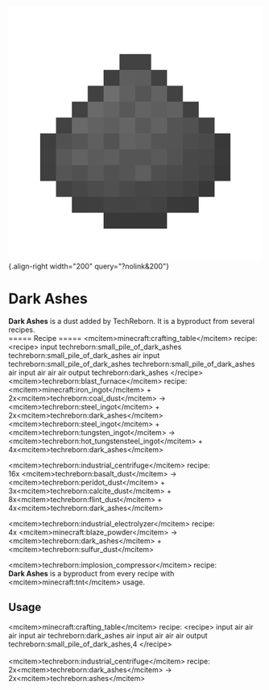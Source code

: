 ![Dark Ashes](/media/mods/techreborn/dark_ashes.png){.align-right width="200" query="?nolink&200"}

# Dark Ashes

**Dark Ashes** is a dust added by TechReborn. It is a byproduct from several recipes.\
===== Recipe ===== \<mcitem\>minecraft:crafting_table\</mcitem\> recipe: \<recipe\> input techreborn:small_pile_of_dark_ashes techreborn:small_pile_of_dark_ashes air input techreborn:small_pile_of_dark_ashes techreborn:small_pile_of_dark_ashes air input air air air output techreborn:dark_ashes \</recipe\>\
\<mcitem\>techreborn:blast_furnace\</mcitem\> recipe:\
\<mcitem\>minecraft:iron_ingot\</mcitem\> + 2x\<mcitem\>techreborn:coal_dust\</mcitem\> -\> \<mcitem\>techreborn:steel_ingot\</mcitem\> + 2x\<mcitem\>techreborn:dark_ashes\</mcitem\>\
\<mcitem\>techreborn:steel_ingot\</mcitem\> + \<mcitem\>techreborn:tungsten_ingot\</mcitem\> -\> \<mcitem\>techreborn:hot_tungstensteel_ingot\</mcitem\> + 4x\<mcitem\>techreborn:dark_ashes\</mcitem\>

\<mcitem\>techreborn:industrial_centrifuge\</mcitem\> recipe:\
16x \<mcitem\>techreborn:basalt_dust\</mcitem\> -\> \<mcitem\>techreborn:peridot_dust\</mcitem\> + 3x\<mcitem\>techreborn:calcite_dust\</mcitem\> + 8x\<mcitem\>techreborn:flint_dust\</mcitem\> + 4x\<mcitem\>techreborn:dark_ashes\</mcitem\>

\<mcitem\>techreborn:industrial_electrolyzer\</mcitem\> recipe:\
4x \<mcitem\>minecraft:blaze_powder\</mcitem\> -\> \<mcitem\>techreborn:dark_ashes\</mcitem\> + \<mcitem\>techreborn:sulfur_dust\</mcitem\>

\<mcitem\>techreborn:implosion_compressor\</mcitem\> recipe:\
**Dark Ashes** is a byproduct from every recipe with \<mcitem\>minecraft:tnt\</mcitem\> usage.

## Usage

\<mcitem\>minecraft:crafting_table\</mcitem\> recipe: \<recipe\> input air air air input air techreborn:dark_ashes air input air air air output techreborn:small_pile_of_dark_ashes,4 \</recipe\>\
\
\<mcitem\>techreborn:industrial_centrifuge\</mcitem\> recipe:\
2x\<mcitem\>techreborn:dark_ashes\</mcitem\> -\> 2x\<mcitem\>techreborn:ashes\</mcitem\>
